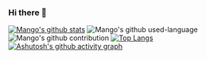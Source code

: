 ### Hi there 👋

<!--
**cc-lgtm/cc-lgtm** is a ✨ _special_ ✨ repository because its `README.md` (this file) appears on your GitHub profile.

Here are some ideas to get you started:

- 🔭 I’m currently working on ...
- 🌱 I’m currently learning ...
- 👯 I’m looking to collaborate on ...
- 🤔 I’m looking for help with ...
- 💬 Ask me about ...
- 📫 How to reach me: ...
- 😄 Pronouns: ...
- ⚡ Fun fact: ...
-->

[![Mango's github stats](https://github-readme-stats.vercel.app/api?username=cc-lgtm&show_icons=true)](https://github.com/mango-lzp/github-readme-stats)
![Mango's github used-language](https://github-readme-stats.vercel.app/api/top-langs/?username=cc-lgtm&layout=compact&hide=html)
![Mango's github contribution](https://github-readme-streak-stats.herokuapp.com/?user=programmer-zhang)
[![Top Langs](https://github-readme-stats.vercel.app/api/top-langs/?username=cc-lgtm&layout=compact)](https://github.com/anuraghazra/github-readme-stats)
[![Ashutosh's github activity graph](https://activity-graph.herokuapp.com/graph?username=cc-lgtm)](https://github.com/ashutosh00710/github-readme-activity-graph)

